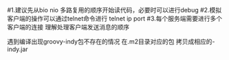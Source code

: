 #1.建议先从bio  nio 多路复用的顺序开始读代码，必要时可以进行debug
#2.模拟客户端的操作可以通过telnet命令进行 telnet ip port
#3.每个服务端需要进行多个客户端的连接 理解处理客户端发送消息的顺序


遇到编译出现groovy-indy包不存在的情况 在.m2目录对应的包 拷贝成相应的-indy.jar